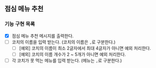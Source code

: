 ## 점심 메뉴 추천

### 기능 구현 목록

- [x] 점심 메뉴 추천 메시지를 출력한다.
- [ ] 코치의 이름을 입력 받는다. (코치의 이름은 `,`로 구분한다.)
  - [ ] [예외] 코치의 이름이 최소 2글자에서 최대 4글자가 아니면 예외 처리한다.
  - [ ] [예외] 코치의 이름 개수가 2 ~ 5개가 아니면 예외 처리한다.
- [ ] 각 코치가 못 먹는 메뉴를 입력 받는다. (메뉴는 `,`로 구분한다.)

